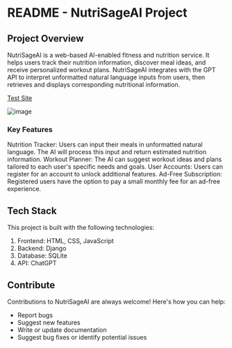 # README - NutriSageAI Project
## Project Overview
NutriSageAI is a web-based AI-enabled fitness and nutrition service. It helps users track their nutrition information, discover meal ideas, and receive personalized workout plans. NutriSageAI integrates with the GPT API to interpret unformatted natural language inputs from users, then retrieves and displays corresponding nutritional information.

[Test Site](ashershores5.github.io/NutriSageAI/)

![image](https://github.com/asherShores5/NutriSageAI/assets/71547146/393c3c4b-3d75-4f83-a535-4306ecbe26bf)


### Key Features
Nutrition Tracker: Users can input their meals in unformatted natural language. The AI will process this input and return estimated nutrition information.
Workout Planner: The AI can suggest workout ideas and plans tailored to each user's specific needs and goals.
User Accounts: Users can register for an account to unlock additional features.
Ad-Free Subscription: Registered users have the option to pay a small monthly fee for an ad-free experience.

## Tech Stack
This project is built with the following technologies:

1. Frontend: HTML, CSS, JavaScript
2. Backend: Django
3. Database: SQLite
4. API: ChatGPT

## Contribute
Contributions to NutriSageAI are always welcome! Here's how you can help:

- Report bugs
- Suggest new features
- Write or update documentation
- Suggest bug fixes or identify potential issues
